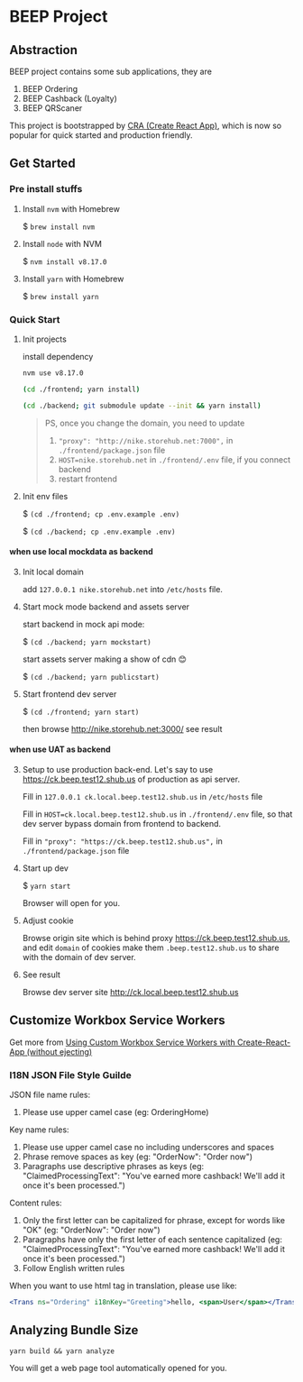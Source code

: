 # BEEP Project

## Abstraction

BEEP project contains some sub applications, they are

1. BEEP Ordering
1. BEEP Cashback (Loyalty)
1. BEEP QRScaner

This project is bootstrapped by [CRA (Create React App)](https://create-react-app.dev/docs/getting-started), which
is now so popular for quick started and production friendly.

## Get Started

### Pre install stuffs

1. Install `nvm` with Homebrew

    $ `brew install nvm`

2. Install `node` with NVM

    $ `nvm install v8.17.0`

3. Install `yarn` with Homebrew

    $ `brew install yarn`

### Quick Start

1. Init projects

    install dependency

    ```bash
    nvm use v8.17.0
    
    (cd ./frontend; yarn install)
   
    (cd ./backend; git submodule update --init && yarn install)
    ```
   
    > PS, once you change the domain, you need to update
    > 1. `"proxy": "http://nike.storehub.net:7000",` in `./frontend/package.json` file
    > 2. `HOST=nike.storehub.net` in `./frontend/.env` file, if you connect backend
    > 3. restart frontend

2. Init env files

    $ `(cd ./frontend; cp .env.example .env)`
    
    $ `(cd ./backend; cp .env.example .env)`


#### when use local mockdata as backend

3. Init local domain

    add `127.0.0.1 nike.storehub.net` into `/etc/hosts` file.

    
4. Start mock mode backend and assets server

    start backend in mock api mode:

    $ `(cd ./backend; yarn mockstart)`
    
    start assets server making a show of cdn 😊

    $ `(cd ./backend; yarn publicstart)`

5. Start frontend dev server

    $ `(cd ./frontend; yarn start)`
    
    then browse http://nike.storehub.net:3000/ see result 

#### when use UAT as backend

3. Setup to use production back-end. Let's say to use https://ck.beep.test12.shub.us of production as api server. 

    Fill in  `127.0.0.1 ck.local.beep.test12.shub.us` in `/etc/hosts` file
    
    Fill in `HOST=ck.local.beep.test12.shub.us` in `./frontend/.env` file,
    so that dev server bypass domain from frontend to backend.

    Fill in `"proxy": "https://ck.beep.test12.shub.us",` in `./frontend/package.json` file

3. Start up dev

    $ `yarn start`
    
    Browser will open for you.

4. Adjust cookie

    Browse origin site which is behind proxy https://ck.beep.test12.shub.us,
    and edit `domain` of cookies make them `.beep.test12.shub.us` 
    to share with the domain of dev server.
    
5. See result

    Browse dev server site http://ck.local.beep.test12.shub.us

## Customize Workbox Service Workers

Get more from [Using Custom Workbox Service Workers with Create-React-App (without ejecting)
](https://karannagupta.com/using-custom-workbox-service-workers-with-create-react-app/)


### I18N JSON File Style Guilde

JSON file name rules:
    
  1. Please use upper camel case (eg: OrderingHome)

Key name rules:
    
  1. Please use upper camel case no including underscores and spaces
  2. Phrase remove spaces as key (eg: "OrderNow": "Order now")
  3. Paragraphs use descriptive phrases as keys (eg: "ClaimedProcessingText": "You've earned more cashback! We'll add it once it's been processed.")
    
Content rules:
    
  1. Only the first letter can be capitalized for phrase, except for words like "OK" (eg: "OrderNow": "Order now")
  2. Paragraphs have only the first letter of each sentence capitalized (eg: "ClaimedProcessingText": "You've earned more cashback! We'll add it once it's been processed.")
  3. Follow English written rules

When you want to use html tag in translation, please use like:

  ```jsx
  <Trans ns="Ordering" i18nKey="Greeting">hello, <span>User</span></Trans>
  ```

## Analyzing Bundle Size

```shell script
yarn build && yarn analyze
```

You will get a web page tool automatically opened for you.
